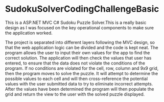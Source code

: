 # SudokuSolverCodingChallengeBasic
This is a ASP.NET MVC C# Sudoku Puzzle Solver.This is a really basic design as I was focused on the key operational components to make sure the application worked.

The project is separated into different layers following the MVC design, so that the web application logic can be divided and the code is kept neat. The program allows the user to input their own values for the app to find the correct solution. The application will then check the values that user has entered, to ensure that the data does not violate the conditions of the program. If no conditions are violated for the cell, row, column and 9x9 grid, then the program moves to solve the puzzle. It will attempt to determine the possible values to each cell and will then cross-reference the potential values with the user submitted data to try to eliminate incorrect attempts. After the values have been determined the program will then populate the grid and return the view to the user with the solved puzzle displayed.
